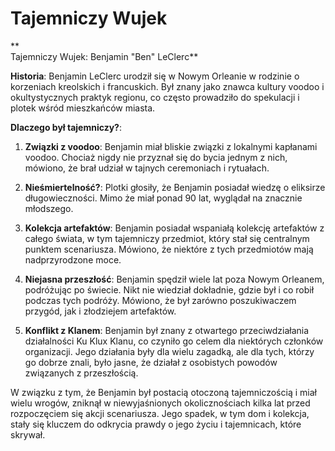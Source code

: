 # Tajemniczy Wujek
**  
Tajemniczy Wujek: Benjamin "Ben" LeClerc**

**Historia**: Benjamin LeClerc urodził się w Nowym Orleanie w rodzinie o korzeniach kreolskich i francuskich. Był znany jako znawca kultury voodoo i okultystycznych praktyk regionu, co często prowadziło do spekulacji i plotek wśród mieszkańców miasta.

**Dlaczego był tajemniczy?**:

1. **Związki z voodoo**: Benjamin miał bliskie związki z lokalnymi kapłanami voodoo. Chociaż nigdy nie przyznał się do bycia jednym z nich, mówiono, że brał udział w tajnych ceremoniach i rytuałach.
    
2. **Nieśmiertelność?**: Plotki głosiły, że Benjamin posiadał wiedzę o eliksirze długowieczności. Mimo że miał ponad 90 lat, wyglądał na znacznie młodszego.
    
3. **Kolekcja artefaktów**: Benjamin posiadał wspaniałą kolekcję artefaktów z całego świata, w tym tajemniczy przedmiot, który stał się centralnym punktem scenariusza. Mówiono, że niektóre z tych przedmiotów mają nadprzyrodzone moce.
    
4. **Niejasna przeszłość**: Benjamin spędził wiele lat poza Nowym Orleanem, podróżując po świecie. Nikt nie wiedział dokładnie, gdzie był i co robił podczas tych podróży. Mówiono, że był zarówno poszukiwaczem przygód, jak i złodziejem artefaktów.
    
5. **Konflikt z Klanem**: Benjamin był znany z otwartego przeciwdziałania działalności Ku Klux Klanu, co czyniło go celem dla niektórych członków organizacji. Jego działania były dla wielu zagadką, ale dla tych, którzy go dobrze znali, było jasne, że działał z osobistych powodów związanych z przeszłością.
    

W związku z tym, że Benjamin był postacią otoczoną tajemniczością i miał wielu wrogów, zniknął w niewyjaśnionych okolicznościach kilka lat przed rozpoczęciem się akcji scenariusza. Jego spadek, w tym dom i kolekcja, stały się kluczem do odkrycia prawdy o jego życiu i tajemnicach, które skrywał.